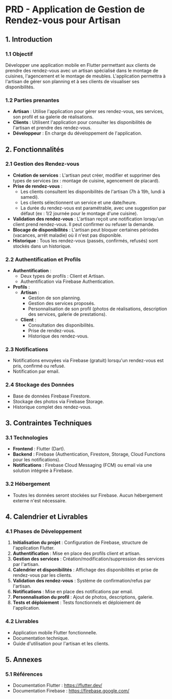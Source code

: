 # PRD - Application de Gestion de Rendez-vous pour Artisan

## 1. Introduction

### 1.1 Objectif
Développer une application mobile en Flutter permettant aux clients de prendre des rendez-vous avec un artisan spécialisé dans le montage de cuisines, l'agencement et le montage de meubles. L'application permettra à l'artisan de gérer son planning et à ses clients de visualiser ses disponibilités.

### 1.2 Parties prenantes
- **Artisan** : Utilise l'application pour gérer ses rendez-vous, ses services, son profil et sa galerie de réalisations.
- **Clients** : Utilisent l'application pour consulter les disponibilités de l'artisan et prendre des rendez-vous.
- **Développeur** : En charge du développement de l'application.

## 2. Fonctionnalités

### 2.1 Gestion des Rendez-vous
- **Création de services** : L'artisan peut créer, modifier et supprimer des types de services (ex : montage de cuisine, agencement de placard).
- **Prise de rendez-vous** :
  - Les clients consultent les disponibilités de l'artisan (7h à 19h, lundi à samedi).
  - Les clients sélectionnent un service et une date/heure.
  - La durée du rendez-vous est paramétrable, avec une suggestion par défaut (ex : 1/2 journée pour le montage d'une cuisine).
- **Validation des rendez-vous** : L'artisan reçoit une notification lorsqu'un client prend rendez-vous. Il peut confirmer ou refuser la demande.
- **Blocage de disponibilités** : L'artisan peut bloquer certaines périodes (vacances, arrêt maladie) où il n'est pas disponible.
- **Historique** : Tous les rendez-vous (passés, confirmés, refusés) sont stockés dans un historique.

### 2.2 Authentification et Profils
- **Authentification** :
  - Deux types de profils : Client et Artisan.
  - Authentification via Firebase Authentication.
- **Profils** :
  - **Artisan** :
    - Gestion de son planning.
    - Gestion des services proposés.
    - Personnalisation de son profil (photos de réalisations, description des services, galerie de prestations).
  - **Client** :
    - Consultation des disponibilités.
    - Prise de rendez-vous.
    - Historique des rendez-vous.

### 2.3 Notifications
- Notifications envoyées via Firebase (gratuit) lorsqu'un rendez-vous est pris, confirmé ou refusé.
- Notification par email.

### 2.4 Stockage des Données
- Base de données Firebase Firestore.
- Stockage des photos via Firebase Storage.
- Historique complet des rendez-vous.

## 3. Contraintes Techniques

### 3.1 Technologies
- **Frontend** : Flutter (Dart).
- **Backend** : Firebase (Authentication, Firestore, Storage, Cloud Functions pour les notifications).
- **Notifications** : Firebase Cloud Messaging (FCM) ou email via une solution intégrée à Firebase.

### 3.2 Hébergement
- Toutes les données seront stockées sur Firebase. Aucun hébergement externe n'est nécessaire.

## 4. Calendrier et Livrables

### 4.1 Phases de Développement
1. **Initialisation du projet** : Configuration de Firebase, structure de l'application Flutter.
2. **Authentification** : Mise en place des profils client et artisan.
3. **Gestion des services** : Création/modification/suppression des services par l'artisan.
4. **Calendrier et disponibilités** : Affichage des disponibilités et prise de rendez-vous par les clients.
5. **Validation des rendez-vous** : Système de confirmation/refus par l'artisan.
6. **Notifications** : Mise en place des notifications par email.
7. **Personnalisation du profil** : Ajout de photos, descriptions, galerie.
8. **Tests et déploiement** : Tests fonctionnels et déploiement de l'application.

### 4.2 Livrables
- Application mobile Flutter fonctionnelle.
- Documentation technique.
- Guide d'utilisation pour l'artisan et les clients.

## 5. Annexes

### 5.1 Références
- Documentation Flutter : https://flutter.dev/
- Documentation Firebase : https://firebase.google.com/